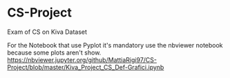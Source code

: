 # CS-Project
Exam of CS on Kiva Dataset

For the Notebook that use Pyplot it's mandatory use the nbviewer notebook because some plots aren't show.
https://nbviewer.jupyter.org/github/MattiaRigi97/CS-Project/blob/master/Kiva_Project_CS_Def-Grafici.ipynb
